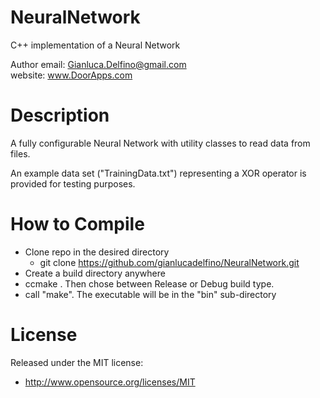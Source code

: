 NeuralNetwork
==========
C++ implementation of a Neural Network

Author email: Gianluca.Delfino@gmail.com
<br>
website: www.DoorApps.com

Description
===========
<p>
A fully configurable Neural Network with utility classes to read data from files.
</p>
<p>
An example data set ("TrainingData.txt") representing a XOR operator is provided for testing purposes.
</p>

How to Compile
===========
- Clone repo in the desired directory
  - git clone https://github.com/gianlucadelfino/NeuralNetwork.git
- Create a build directory anywhere
- ccmake <path to source>. Then chose between Release or Debug build type.
- call "make". The executable will be in the "bin" sub-directory

License
=======

Released under the MIT license:

* http://www.opensource.org/licenses/MIT
